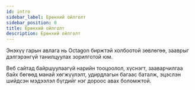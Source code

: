 ```yaml
---
id: intro
sidebar_label: Ерөнхий ойлголт
sidebar_position: 0
title: Ерөнхий ойлголт
description: Ерөнхий ойлголт
---
```


Энэхүү гарын авлага нь Octagon биржтэй холбоотой зөвлөгөө, зааврыг дэлгэрэнгүй танилцуулах зорилготой юм.

Веб сайтад байршуулаагүй нарийн тооцоолол, хүснэгт, зааварчилгаа байх бөгөөд манай хөгжүүлэлт, удирдлагын багаас баталж, эцэслэн шийдсэн мэдээлэл бүгдийг нэг дороос авах боломжтой.